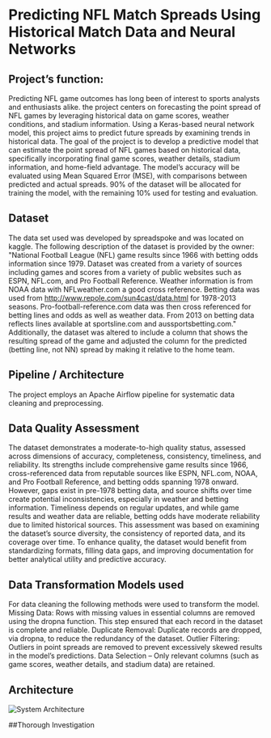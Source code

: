 # Predicting NFL Match Spreads Using Historical Match Data and Neural Networks

## Project’s function:
Predicting NFL game outcomes has long been of interest to sports analysts and enthusiasts alike. the project centers on forecasting the point spread of NFL games by leveraging historical data on game scores, weather conditions, and stadium information. Using a Keras-based neural network model, this project aims to predict future spreads by examining trends in historical data. The goal of the project is to develop a predictive model that can estimate the point spread of NFL games based on historical data, specifically incorporating final game scores, weather details, stadium information, and home-field advantage. The model’s accuracy will be evaluated using Mean Squared Error (MSE), with comparisons between predicted and actual spreads. 90\% of the dataset will be allocated for training the model, with the remaining 10\% used for testing and evaluation.

## Dataset
The data set used was developed by spreadspoke and was located on kaggle. The following description of the dataset is provided by the owner:
"National Football League (NFL) game results since 1966 with betting odds information since 1979. Dataset was created from a variety of sources including games and scores from a variety of public websites such as ESPN, NFL.com, and Pro Football Reference. Weather information is from NOAA data with NFLweather.com a good cross reference. Betting data was used from http://www.repole.com/sun4cast/data.html for 1978-2013 seasons. Pro-football-reference.com data was then cross referenced for betting lines and odds as well as weather data. From 2013 on betting data reflects lines available at sportsline.com and aussportsbetting.com."
Additionally, the dataset was altered to include a column that shows the resulting spread of the game and adjusted the column for the predicted (betting line, not NN) spread by making it relative to the home team.

## Pipeline / Architecture
The project employs an Apache Airflow pipeline for systematic data cleaning and preprocessing.

## Data Quality Assessment
The dataset demonstrates a moderate-to-high quality status, assessed across dimensions of accuracy, completeness, consistency, timeliness, and reliability. Its strengths include comprehensive game results since 1966, cross-referenced data from reputable sources like ESPN, NFL.com, NOAA, and Pro Football Reference, and betting odds spanning 1978 onward. However, gaps exist in pre-1978 betting data, and source shifts over time create potential inconsistencies, especially in weather and betting information. Timeliness depends on regular updates, and while game results and weather data are reliable, betting odds have moderate reliability due to limited historical sources. This assessment was based on examining the dataset’s source diversity, the consistency of reported data, and its coverage over time. To enhance quality, the dataset would benefit from standardizing formats, filling data gaps, and improving documentation for better analytical utility and predictive accuracy.


## Data Transformation Models used
For data cleaning the following methods were used to transform the model. 
  Missing Data: Rows with missing values in essential columns are removed using the dropna function. This step ensured that each record in the dataset is complete and reliable. 
  Duplicate Removal: Duplicate records are dropped, via dropna, to reduce the redundancy of the dataset. 
  Outlier Filtering: Outliers in point spreads are removed to prevent excessively skewed results in the model’s predictions.
  Data Selection – Only relevant columns (such as game scores, weather details, and stadium data) are retained.

## Architecture
![System Architecture](https://github.com/user-attachments/assets/f033b044-be98-47f4-a858-bb29c0b22cac)


##Thorough Investigation
